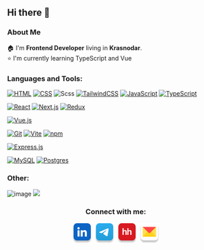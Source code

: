 ## Hi there 👋

### About Me
🏠 I'm **Frontend Developer** living in **Krasnodar**.  
⭐ I'm currently learning TypeScript and Vue

### Languages and Tools:
[![HTML](https://img.shields.io/badge/HTML-%23E34F26.svg?logo=html5&logoColor=white)](#)
[![CSS](https://img.shields.io/badge/CSS-639?logo=css&logoColor=fff)](#)
![Scss](https://img.shields.io/badge/-Scss-090909?style=plastic&logo=Sass)
[![TailwindCSS](https://img.shields.io/badge/Tailwind%20CSS-%2338B2AC.svg?logo=tailwind-css&logoColor=white)](#)
[![JavaScript](https://img.shields.io/badge/JavaScript-F7DF1E?logo=javascript&logoColor=000)](#)
[![TypeScript](https://img.shields.io/badge/TypeScript-3178C6?logo=typescript&logoColor=fff)](#)

[![React](https://img.shields.io/badge/React-%2320232a.svg?logo=react&logoColor=%2361DAFB)](#)
[![Next.js](https://img.shields.io/badge/Next.js-black?logo=next.js&logoColor=white)](#)
[![Redux](https://img.shields.io/badge/Redux-764ABC?logo=redux&logoColor=fff)](#)

[![Vue.js](https://img.shields.io/badge/Vue.js-4FC08D?logo=vuedotjs&logoColor=fff)](#)

[![Git](https://img.shields.io/badge/Git-F05032?logo=git&logoColor=fff)](#)
[![Vite](https://img.shields.io/badge/Vite-646CFF?logo=vite&logoColor=fff)](#)
[![npm](https://img.shields.io/badge/npm-CB3837?logo=npm&logoColor=fff)](#)

[![Express.js](https://img.shields.io/badge/Express.js-%23404d59.svg?logo=express&logoColor=%2361DAFB)](#)

[![MySQL](https://img.shields.io/badge/MySQL-4479A1?logo=mysql&logoColor=fff)](#)
[![Postgres](https://img.shields.io/badge/Postgres-%23316192.svg?logo=postgresql&logoColor=white)](#)
<br>

### Other:
![image](https://www.codewars.com/users/de-d/badges/micro)
![](https://komarev.com/ghpvc/?username=de-d)


<div align="center">
    <h3>Connect with me:</h3>  
    
<a href="https://www.linkedin.com/in/ruslan-akhmedov-868684264/" target="_blank">![in-icon](/assets/icon-connect/linkedin.png)</a>
<a href="https://t.me/aktoetosprosil" target="_blank">![tg-icon](/assets/icon-connect/tg.png)</a>
<a href="https://krasnodar.hh.ru/resume/4839d4ffff0e802f920039ed1f7a524c4d317a" target="_blank">![hh-icon](/assets/icon-connect/hh.png)</a>
<a href="mailto:etzheded@gmail.com" target="_blank">![mail-icon](/assets/icon-connect/mail.png)</a>
</div>
